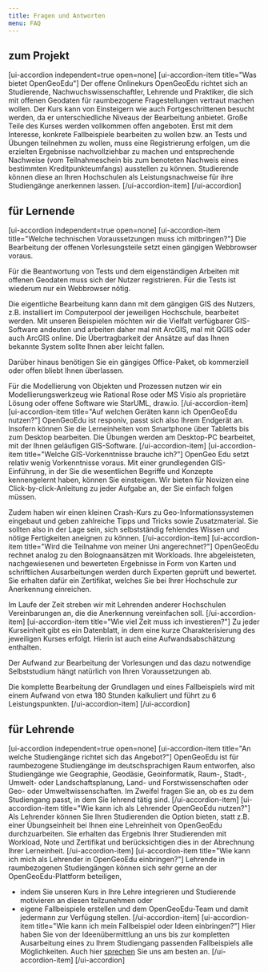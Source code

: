 ```yaml
---
title: Fragen und Antworten
menu: FAQ
---
```

## zum Projekt
[ui-accordion independent=true open=none]
[ui-accordion-item title="Was bietet OpenGeoEdu"]
Der offene Onlinekurs OpenGeoEdu richtet sich an Studierende, Nachwuchswissenschaftler, Lehrende und Praktiker, die sich mit offenen Geodaten für raumbezogene Fragestellungen vertraut machen wollen. Der Kurs kann von Einsteigern wie auch Fortgeschrittenen besucht werden, da er unterschiedliche Niveaus der Bearbeitung anbietet. Große Teile des Kurses werden vollkommen offen angeboten. Erst mit dem Interesse, konkrete Fallbeispiele bearbeiten zu wollen bzw. an Tests und Übungen teilnehmen zu wollen, muss eine Registrierung erfolgen, um die erzielten Ergebnisse nachvollziehbar zu machen und entsprechende Nachweise (vom Teilnahmeschein bis zum benoteten Nachweis eines bestimmten Kreditpunkteumfangs) ausstellen zu können. Studierende können diese an Ihren Hochschulen als Leistungsnachweise für ihre Studiengänge anerkennen lassen.
[/ui-accordion-item]
[/ui-accordion]

## für Lernende
[ui-accordion independent=true open=none]
[ui-accordion-item title="Welche technischen Voraussetzungen muss ich mitbringen?"]
Die Bearbeitung der offenen Vorlesungsteile setzt einen gängigen Webbrowser voraus.

Für die Beantwortung von Tests und dem eigenständigen Arbeiten mit offenen Geodaten muss sich der Nutzer registrieren. Für die Tests ist wiederum nur ein Webbrowser nötig.

Die eigentliche Bearbeitung kann dann mit dem gängigen GIS des Nutzers, z.B. installiert im Computerpool der jeweiligen Hochschule, bearbeitet werden. Mit unseren Beispielen möchten wir die Vielfalt verfügbarer GIS-Software andeuten und arbeiten daher mal mit ArcGIS, mal mit QGIS oder auch ArcGIS online. Die Übertragbarkeit der Ansätze auf das Ihnen bekannte System sollte Ihnen aber leicht fallen.

Darüber hinaus benötigen Sie ein gängiges Office-Paket, ob kommerziell oder offen bliebt Ihnen überlassen.

Für die Modellierung von Objekten und Prozessen nutzen wir ein Modellierungswerkzeug wie Rational Rose oder MS Visio als proprietäre Lösung oder offene Software wie StarUML, draw.io.
[/ui-accordion-item]
[ui-accordion-item title="Auf welchen Geräten kann ich OpenGeoEdu nutzen?"]
OpenGeoEdu ist responiv, passt sich also Ihrem Endgerät an. Insofern können Sie die Lerneinheiten vom Smartphone über Tabletts bis zum Desktop bearbeiten. Die Übungen werden am Desktop-PC bearbeitet, mit der Ihnen geläufigen GIS-Software.
[/ui-accordion-item]
[ui-accordion-item title="Welche GIS-Vorkenntnisse brauche ich?"]
OpenGeo Edu setzt relativ wenig Vorkenntnisse voraus. Mit einer grundlegenden GIS-Einführung, in der Sie die wesentlichen Begriffe und Konzepte kennengelernt haben, können Sie einsteigen. Wir bieten für Novizen eine Click-by-click-Anleitung zu jeder Aufgabe an, der Sie einfach folgen müssen.

Zudem haben wir einen kleinen Crash-Kurs zu Geo-Informationssystemen eingebaut und geben zahlreiche Tipps und Tricks sowie Zusatzmaterial. Sie sollten also in der Lage sein, sich selbstständig fehlendes Wissen und nötige Fertigkeiten aneignen zu können.
[/ui-accordion-item]
[ui-accordion-item title="Wird die Teilnahme von meiner Uni angerechnet?"]
OpenGeoEdu rechnet analog zu den Bolognaansätzen mit Workloads. Ihre abgeleisteten, nachgewiesenen und bewerteten Ergebnisse in Form von Karten und schriftlichen Ausarbeitungen werden durch Experten geprüft und bewertet. Sie erhalten dafür ein Zertifikat, welches Sie bei Ihrer Hochschule zur Anerkennung einreichen.

Im Laufe der Zeit streben wir mit Lehrenden anderer Hochschulen Vereinbarungen an, die die Anerkennung vereinfachen soll.
[/ui-accordion-item]
[ui-accordion-item title="Wie viel Zeit muss ich investieren?"]
Zu jeder Kurseinheit gibt es ein Datenblatt, in dem eine kurze Charakterisierung des jeweiligen Kurses erfolgt. Hierin ist auch eine Aufwandsabschätzung enthalten.

Der Aufwand zur Bearbeitung der Vorlesungen und das dazu notwendige Selbststudium hängt natürlich von Ihren Voraussetzungen ab.

Die komplette Bearbeitung der Grundlagen und eines Fallbeispiels wird mit einem Aufwand von etwa 180 Stunden kalkuliert und führt zu 6 Leistungspunkten.
[/ui-accordion-item]
[/ui-accordion]

## für Lehrende
[ui-accordion independent=true open=none]
[ui-accordion-item title="An welche Studiengänge richtet sich das Angebot?"]
OpenGeoEdu ist für raumbezogene Studiengänge im deutschsprachigen Raum entworfen, also Studiengänge wie Geographie, Geodäsie, Geoinformatik, Raum-, Stadt-, Umwelt- oder Landschaftsplanung, Land- und Forstwissenschaften oder Geo- oder Umweltwissenschaften. Im Zweifel fragen Sie an, ob es zu dem Studiengang passt, in dem Sie lehrend tätig sind.
[/ui-accordion-item]
[ui-accordion-item title="Wie kann ich als Lehrender OpenGeoEdu nutzen?"]
Als Lehrender können Sie Ihren Studierenden die Option bieten, statt z.B. einer Übungseinheit bei Ihnen eine Lehreinheit von OpenGeoEdu durchzuarbeiten. Sie erhalten das Ergebnis Ihrer Studierenden mit Workload, Note und Zertifikat und berücksichtigen dies in der Abrechnung Ihrer Lerneinheit.
[/ui-accordion-item]
[ui-accordion-item title="Wie kann ich mich als Lehrender in OpenGeoEdu einbringen?"]
Lehrende in raumbezogenen Studiengängen können sich sehr gerne an der OpenGeoEdu-Plattform beteiligen,
+ indem Sie unseren Kurs in Ihre Lehre integrieren und Studierende motivieren an diesen teilzunehmen oder
+ eigene Fallbeispiele erstellen und dem OpenGeoEdu-Team und damit jedermann zur Verfügung stellen.
[/ui-accordion-item]
[ui-accordion-item title="Wie kann ich mein Fallbeispiel oder Ideen einbringen?"]
Hier haben Sie von der Ideenübermittlung an uns bis zur kompletten Ausarbeitung eines zu Ihrem Studiengang passenden Fallbeispiels alle Möglichkeiten. Auch hier [sprechen](https://www.opengeoedu.de/kontakt) Sie uns am besten an.
[/ui-accordion-item]
[/ui-accordion]
